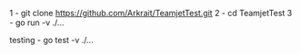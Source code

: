 1 - git clone https://github.com/Arkrait/TeamjetTest.git
2 - cd TeamjetTest
3 - go run -v ./...

testing - go test -v ./...